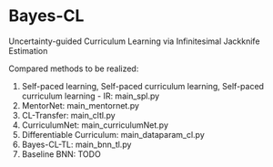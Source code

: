 # Bayes-CL

Uncertainty-guided Curriculum Learning via Infinitesimal Jackknife Estimation

Compared methods to be realized:  

1. Self-paced learning, Self-paced curriculum learning, Self-paced curriculum learning - IR: main_spl.py  
2. MentorNet: main_mentornet.py  
3. CL-Transfer: main_cltl.py  
4. CurriculumNet: main_curriculumNet.py  
5. Differentiable Curriculum: main_dataparam_cl.py  
6. Bayes-CL-TL: main_bnn_tl.py  
7. Baseline BNN: TODO  
